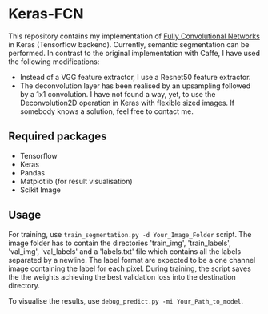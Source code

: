 # Keras-FCN
This repository contains my implementation of [Fully Convolutional Networks](http://fcn.berkeleyvision.org) in Keras (Tensorflow backend). Currently, semantic segmentation can be performed. In contrast to the original implementation with Caffe, I have used the following modifications:

- Instead of a VGG feature extractor, I use a Resnet50 feature extractor.
- The deconvolution layer has been realised by an upsampling followed by a 1x1 convolution. I have not found a way, yet, to use the Deconvolution2D operation in Keras with flexible sized images. If somebody knows a solution, feel free to contact me.

## Required packages

- Tensorflow
- Keras
- Pandas
- Matplotlib (for result visualisation)
- Scikit Image

## Usage
For training, use `train_segmentation.py -d Your_Image_Folder` script. The image folder has to contain the directories 'train_img', 'train_labels', 'val_img', 'val_labels' and a 'labels.txt' file which contains all the labels separated by a newline. The label format are expected to be a one channel image containing the label for each pixel. During training, the script saves the the weights achieving the best validation loss into the destination directory.

To visualise the results, use `debug_predict.py -mi Your_Path_to_model`. 
